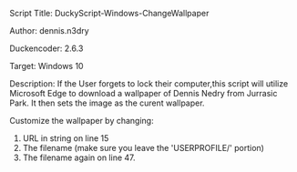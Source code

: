 Script Title: 
DuckyScript-Windows-ChangeWallpaper

Author: 
dennis.n3dry

Duckencoder: 
2.6.3

Target: 
Windows 10

Description: 
If the User forgets to lock their computer,this script will utilize Microsoft Edge to download a wallpaper of Dennis Nedry from Jurrasic Park. It then sets the image as the curent wallpaper.

Customize the wallpaper by changing:
1. URL in string on line 15
2. The filename (make sure you leave the 'USERPROFILE/' portion)
3. The filename again on line 47. 
